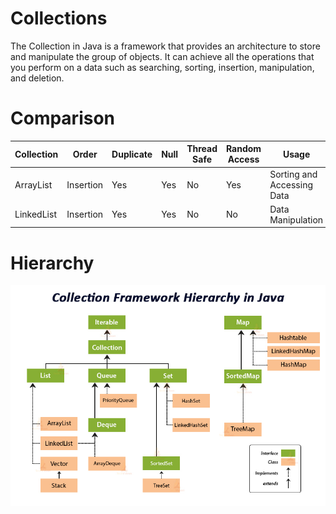# Collections
The Collection in Java is a framework that provides an architecture to store and manipulate the group of objects. It can achieve all the operations
that you perform on a data such as searching, sorting, insertion, manipulation, and deletion.

# Comparison
| **Collection**| **Order**  |**Duplicate**  | **Null**  | **Thread Safe**  | **Random Access** |                   **Usage**                     |
|---------------|------------|---------------|-----------|------------------|-------------------|-------------------------------------------------|
|ArrayList      |Insertion   |Yes            |Yes        | No               | Yes               | Sorting and Accessing Data                      |
|LinkedList     |Insertion   |Yes            |Yes        | No               | No                | Data Manipulation                               |

# Hierarchy
![](collections.jpg)